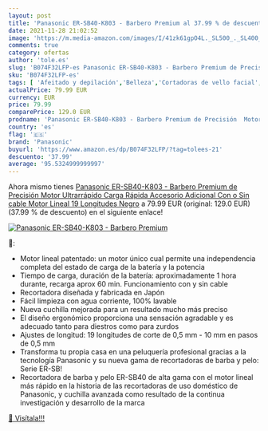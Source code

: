 ```yaml
---
layout: post
title: 'Panasonic ER-SB40-K803 - Barbero Premium al 37.99 % de descuento'
date: 2021-11-28 21:02:52
image: 'https://m.media-amazon.com/images/I/41zk61gpO4L._SL500_._SL400_.jpg'
comments: true
category: ofertas
author: 'tole.es'
slug: 'B074F32LFP-es Panasonic ER-SB40-K803 - Barbero Premium de Precisión...'
sku: 'B074F32LFP-es'
tags: [ 'Afeitado y depilación','Belleza','Cortadoras de vello facial','Cortapelos, barberos y afeitadoras corporales','panasonic', ]
actualPrice: 79.99 EUR
currency: EUR
price: 79.99
comparePrice: 129.0 EUR
prodname: 'Panasonic ER-SB40-K803 - Barbero Premium de Precisión  Motor Ultrarrápido  Carga Rápida  Accesorio Adicional  Con o Sin cable  Motor Lineal  19 Longitudes  Negro'
country: 'es'
flag: '🇪🇸'
brand: 'Panasonic'
buyurl: 'https://www.amazon.es/dp/B074F32LFP/?tag=tolees-21'
descuento: '37.99'
average: '95.5324999999997'
---
```


Ahora mismo tienes [Panasonic ER-SB40-K803 - Barbero Premium de Precisión  Motor Ultrarrápido  Carga Rápida  Accesorio Adicional  Con o Sin cable  Motor Lineal  19 Longitudes  Negro](https://www.amazon.es/dp/B074F32LFP/?tag=tolees-21) a 79.99 EUR (original: 129.0 EUR) (37.99 %  de descuento) en el siguiente enlace!

[![Panasonic ER-SB40-K803 - Barbero Premium](https://m.media-amazon.com/images/I/41zk61gpO4L._SL500_._SL400_.jpg)](https://www.amazon.es/dp/B074F32LFP/?tag=tolees-21)

🔎:

- Motor lineal patentado: un motor único cual permite una independencia completa del estado de carga de la batería y la potencia
- Tiempo de carga, duración de la batería: aproximadamente 1 hora durante, recarga aprox 60 min. Funcionamiento con y sin cable
- Recortadora diseñada y fabricada en Japón
- Fácil limpieza con agua corriente, 100% lavable
- Nueva cuchilla mejorada para un resultado mucho más preciso
- El diseño ergonómico proporciona una sensación agradable y es adecuado tanto para diestros como para zurdos
- Ajustes de longitud: 19 longitudes de corte de 0,5 mm - 10 mm en pasos de 0,5 mm
- Transforma tu propia casa en una peluquería profesional gracias a la tecnología Panasonic y su nueva gama de recortadoras de barba y pelo: Serie ER-SB!
- Recortadora de barba y pelo ER-SB40 de alta gama con el motor lineal más rápido en la historia de las recortadoras de uso doméstico de Panasonic, y cuchilla avanzada como resultado de la continua investigación y desarrollo de la marca

[🛒 Visítala!!!](https://www.amazon.es/dp/B074F32LFP/?tag=tolees-21)
